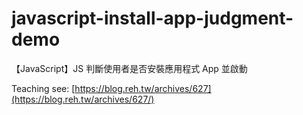 # javascript-install-app-judgment-demo
【JavaScript】JS 判斷使用者是否安裝應用程式 App 並啟動

Teaching see: [https://blog.reh.tw/archives/627](https://blog.reh.tw/archives/627/)
